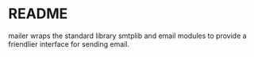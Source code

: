 # README #

mailer wraps the standard library smtplib and email modules to provide a friendlier interface for sending email.

